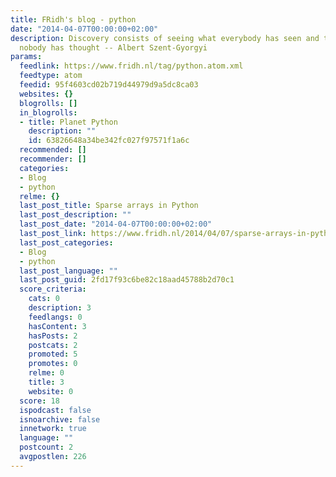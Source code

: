 ```yaml
---
title: FRidh's blog - python
date: "2014-04-07T00:00:00+02:00"
description: Discovery consists of seeing what everybody has seen and thinking what
  nobody has thought -- Albert Szent-Gyorgyi
params:
  feedlink: https://www.fridh.nl/tag/python.atom.xml
  feedtype: atom
  feedid: 95f4603cd02b719d44979d9a5dc8ca03
  websites: {}
  blogrolls: []
  in_blogrolls:
  - title: Planet Python
    description: ""
    id: 63826648a34be342fc027f97571f1a6c
  recommended: []
  recommender: []
  categories:
  - Blog
  - python
  relme: {}
  last_post_title: Sparse arrays in Python
  last_post_description: ""
  last_post_date: "2014-04-07T00:00:00+02:00"
  last_post_link: https://www.fridh.nl/2014/04/07/sparse-arrays-in-python/
  last_post_categories:
  - Blog
  - python
  last_post_language: ""
  last_post_guid: 2fd17f93c6be82c18aad45788b2d70c1
  score_criteria:
    cats: 0
    description: 3
    feedlangs: 0
    hasContent: 3
    hasPosts: 2
    postcats: 2
    promoted: 5
    promotes: 0
    relme: 0
    title: 3
    website: 0
  score: 18
  ispodcast: false
  isnoarchive: false
  innetwork: true
  language: ""
  postcount: 2
  avgpostlen: 226
---
```

